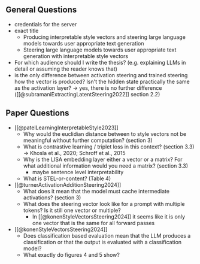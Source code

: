 ## General Questions
- credentials for the server
- exact title
	- Producing interpretable style vectors and steering large language models towards user appropriate text generation
	- Steering large language models towards user appropriate text generation with interpretable style vectors
- For which audience should I write the thesis? (e.g. explaining LLMs in detail or assuming the reader knows that)
- is the only difference between activation steering and trained steering how the vector is produced? Isn't the hidden state practically the same as the activation layer? -> yes, there is no further difference ([[@subramaniExtractingLatentSteering2022]] section 2.2)

## Paper Questions
- [[@patelLearningInterpretableStyle2023]]
	- Why would the euclidian distance between to style vectors not be meaningful without further computation? (section 3)
	- What is contrastive learning / triplet loss in this context? (section 3.3) -> Khosla et al., 2020; Schroff et al., 2015
	- Why is the LISA embedding layer either a vector or a matrix? For what additional information would you need a matrix? (section 3.3)
		- maybe sentence level interpretability
	- What is STEL-or-content? (Table 4)
- [[@turnerActivationAdditionSteering2024]]
	- What does it mean that the model must cache intermediate activations? (section 3)
	- What does the steering vector look like for a prompt with multiple tokens? Is it still one vector or multiple?
		- In [[@konenStyleVectorsSteering2024]] it seems like it is only one vector that is the same for all forward passes
- [[@konenStyleVectorsSteering2024]]
	- Does classification based evaluation mean that the LLM produces a classification or that the output is evaluated with a classification model?
	- What exactly do figures 4 and 5 show?